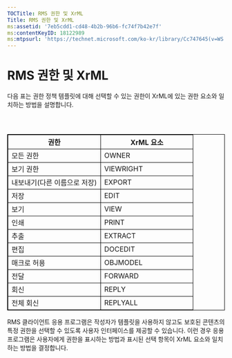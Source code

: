 ```yaml
---
TOCTitle: RMS 권한 및 XrML
Title: RMS 권한 및 XrML
ms:assetid: '7eb5cdd1-cd48-4b2b-96b6-fc74f7b42e7f'
ms:contentKeyID: 18122989
ms:mtpsurl: 'https://technet.microsoft.com/ko-kr/library/Cc747645(v=WS.10)'
---
```


RMS 권한 및 XrML
================

다음 표는 권한 정책 템플릿에 대해 선택할 수 있는 권한이 XrML에 있는 권한 요소와 일치하는 방법을 설명합니다.

###  

 
<table style="border:1px solid black;">
<colgroup>
<col width="50%" />
<col width="50%" />
</colgroup>
<thead>
<tr class="header">
<th style="border:1px solid black;" >권한</th>
<th style="border:1px solid black;" >XrML 요소</th>
</tr>
</thead>
<tbody>
<tr class="odd">
<td style="border:1px solid black;">모든 권한</td>
<td style="border:1px solid black;">OWNER</td>
</tr>
<tr class="even">
<td style="border:1px solid black;">보기 권한</td>
<td style="border:1px solid black;">VIEWRIGHT</td>
</tr>
<tr class="odd">
<td style="border:1px solid black;">내보내기(다른 이름으로 저장)</td>
<td style="border:1px solid black;">EXPORT</td>
</tr>
<tr class="even">
<td style="border:1px solid black;">저장</td>
<td style="border:1px solid black;">EDIT</td>
</tr>
<tr class="odd">
<td style="border:1px solid black;">보기</td>
<td style="border:1px solid black;">VIEW</td>
</tr>
<tr class="even">
<td style="border:1px solid black;">인쇄</td>
<td style="border:1px solid black;">PRINT</td>
</tr>
<tr class="odd">
<td style="border:1px solid black;">추출</td>
<td style="border:1px solid black;">EXTRACT</td>
</tr>
<tr class="even">
<td style="border:1px solid black;">편집</td>
<td style="border:1px solid black;">DOCEDIT</td>
</tr>
<tr class="odd">
<td style="border:1px solid black;">매크로 허용</td>
<td style="border:1px solid black;">OBJMODEL</td>
</tr>
<tr class="even">
<td style="border:1px solid black;">전달</td>
<td style="border:1px solid black;">FORWARD</td>
</tr>
<tr class="odd">
<td style="border:1px solid black;">회신</td>
<td style="border:1px solid black;">REPLY</td>
</tr>
<tr class="even">
<td style="border:1px solid black;">전체 회신</td>
<td style="border:1px solid black;">REPLYALL</td>
</tr>
</tbody>
</table>
  
RMS 클라이언트 응용 프로그램은 작성자가 템플릿을 사용하지 않고도 보호된 콘텐츠의 특정 권한을 선택할 수 있도록 사용자 인터페이스를 제공할 수 있습니다. 이런 경우 응용 프로그램은 사용자에게 권한을 표시하는 방법과 표시된 선택 항목이 XrML 요소와 일치하는 방법을 결정합니다.
